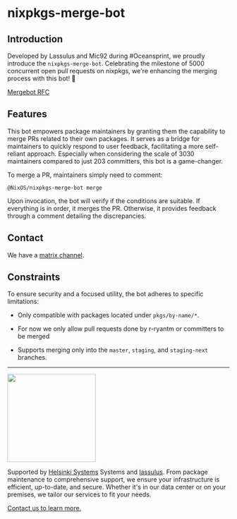 # nixpkgs-merge-bot

## Introduction

Developed by Lassulus and Mic92 during #Oceansprint, we proudly introduce the
`nixpkgs-merge-bot`. Celebrating the milestone of 5000 concurrent open pull
requests on nixpkgs, we're enhancing the merging process with this bot! 🎉

[Mergebot RFC](https://github.com/NixOS/rfcs/pull/172)

## Features

This bot empowers package maintainers by granting them the capability to merge
PRs related to their own packages. It serves as a bridge for maintainers to
quickly respond to user feedback, facilitating a more self-reliant approach.
Especially when considering the scale of 3030 maintainers compared to just 203
committers, this bot is a game-changer.

To merge a PR, maintainers simply need to comment:

```
@NixOS/nixpkgs-merge-bot merge
```

Upon invocation, the bot will verify if the conditions are suitable. If
everything is in order, it merges the PR. Otherwise, it provides feedback
through a comment detailing the discrepancies.

## Contact

We have a [matrix channel](https://matrix.to/#/#nixpkgs-merge-bot:lassul.us).

## Constraints

To ensure security and a focused utility, the bot adheres to specific
limitations:

- Only compatible with packages located under `pkgs/by-name/*`.

- For now we only allow pull requests done by r-ryantm or committers to be merged

- Supports merging only into the `master`, `staging`, and `staging-next`
  branches.

---

<img src="https://qr.helsinki-systems.de/logo/github" height="200">

Supported by [Helsinki Systems](https://helsinki-systems.de/) Systems and
[lassulus](https://github.com/Lassulus). From package maintenance to
comprehensive support, we ensure your infrastructure is efficient, up-to-date,
and secure. Whether it's in our data center or on your premises, we tailor our
services to fit your needs.

[Contact us to learn more.](https://helsinki-systems.de/kontakt)
